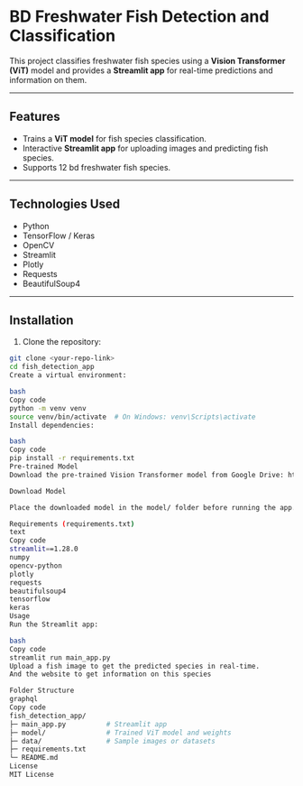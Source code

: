 # BD Freshwater Fish Detection and Classification

This project classifies freshwater fish species using a **Vision Transformer (ViT)** model and provides a **Streamlit app** for real-time predictions and information on them.

---

## Features
- Trains a **ViT model** for fish species classification.
- Interactive **Streamlit app** for uploading images and predicting fish species.
- Supports  12 bd freshwater fish species.

---

## Technologies Used
- Python
- TensorFlow / Keras
- OpenCV
- Streamlit
- Plotly
- Requests
- BeautifulSoup4

---

## Installation

1. Clone the repository:

```bash
git clone <your-repo-link>
cd fish_detection_app
Create a virtual environment:

bash
Copy code
python -m venv venv
source venv/bin/activate  # On Windows: venv\Scripts\activate
Install dependencies:

bash
Copy code
pip install -r requirements.txt
Pre-trained Model
Download the pre-trained Vision Transformer model from Google Drive: https://drive.google.com/file/d/1lBkY_JXJc6Bj2ovZVxolcnppYETMCAsb/view?usp=drive_link

Download Model

Place the downloaded model in the model/ folder before running the app.

Requirements (requirements.txt)
text
Copy code
streamlit==1.28.0
numpy
opencv-python
plotly
requests
beautifulsoup4
tensorflow
keras
Usage
Run the Streamlit app:

bash
Copy code
streamlit run main_app.py
Upload a fish image to get the predicted species in real-time.
And the website to get information on this species

Folder Structure
graphql
Copy code
fish_detection_app/
├─ main_app.py          # Streamlit app
├─ model/               # Trained ViT model and weights
├─ data/                # Sample images or datasets
├─ requirements.txt
└─ README.md
License
MIT License


